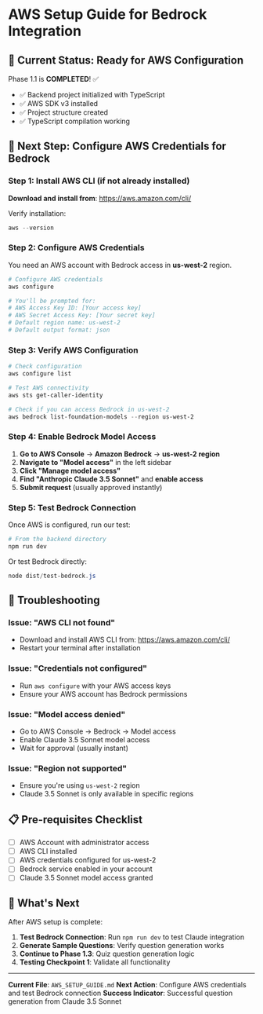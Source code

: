 # AWS Setup Guide for Bedrock Integration

## 🎯 Current Status: Ready for AWS Configuration

Phase 1.1 is **COMPLETED**! ✅ 
- ✅ Backend project initialized with TypeScript
- ✅ AWS SDK v3 installed 
- ✅ Project structure created
- ✅ TypeScript compilation working

## 🔄 Next Step: Configure AWS Credentials for Bedrock

### Step 1: Install AWS CLI (if not already installed)

**Download and install from**: https://aws.amazon.com/cli/

Verify installation:
```powershell
aws --version
```

### Step 2: Configure AWS Credentials

You need an AWS account with Bedrock access in **us-west-2** region.

```powershell
# Configure AWS credentials
aws configure

# You'll be prompted for:
# AWS Access Key ID: [Your access key]
# AWS Secret Access Key: [Your secret key]  
# Default region name: us-west-2
# Default output format: json
```

### Step 3: Verify AWS Configuration

```powershell
# Check configuration
aws configure list

# Test AWS connectivity
aws sts get-caller-identity

# Check if you can access Bedrock in us-west-2
aws bedrock list-foundation-models --region us-west-2
```

### Step 4: Enable Bedrock Model Access

1. **Go to AWS Console** → **Amazon Bedrock** → **us-west-2 region**
2. **Navigate to "Model access"** in the left sidebar
3. **Click "Manage model access"**
4. **Find "Anthropic Claude 3.5 Sonnet"** and **enable access**
5. **Submit request** (usually approved instantly)

### Step 5: Test Bedrock Connection

Once AWS is configured, run our test:

```powershell
# From the backend directory
npm run dev
```

Or test Bedrock directly:
```powershell
node dist/test-bedrock.js
```

## 🔧 Troubleshooting

### Issue: "AWS CLI not found"
- Download and install AWS CLI from: https://aws.amazon.com/cli/
- Restart your terminal after installation

### Issue: "Credentials not configured"
- Run `aws configure` with your AWS access keys
- Ensure your AWS account has Bedrock permissions

### Issue: "Model access denied"
- Go to AWS Console → Bedrock → Model access
- Enable Claude 3.5 Sonnet model access
- Wait for approval (usually instant)

### Issue: "Region not supported"
- Ensure you're using `us-west-2` region
- Claude 3.5 Sonnet is only available in specific regions

## 📋 Pre-requisites Checklist

- [ ] AWS Account with administrator access
- [ ] AWS CLI installed
- [ ] AWS credentials configured for us-west-2
- [ ] Bedrock service enabled in your account
- [ ] Claude 3.5 Sonnet model access granted

## 🚀 What's Next

After AWS setup is complete:

1. **Test Bedrock Connection**: Run `npm run dev` to test Claude integration
2. **Generate Sample Questions**: Verify question generation works
3. **Continue to Phase 1.3**: Quiz question generation logic
4. **Testing Checkpoint 1**: Validate all functionality

---

**Current File**: `AWS_SETUP_GUIDE.md`
**Next Action**: Configure AWS credentials and test Bedrock connection
**Success Indicator**: Successful question generation from Claude 3.5 Sonnet
